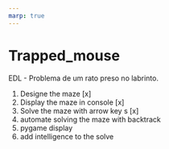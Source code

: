 ```yaml
---
marp: true
---
```

# Trapped_mouse
EDL - Problema de um rato preso no labrinto. 

1. Designe the maze [x]
2. Display the maze in console [x]
3. Solve the maze with arrow key s [x]
4. automate solving the maze with backtrack
5. pygame display 
6. add intelligence to the solve 
